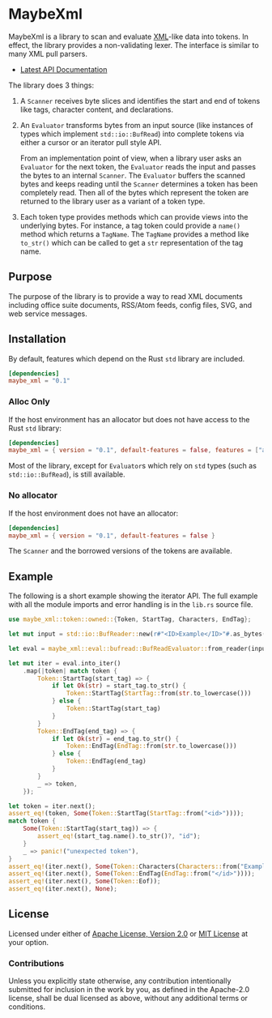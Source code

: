 # MaybeXml

MaybeXml is a library to scan and evaluate [XML][xml]-like data into tokens. In
effect, the library provides a non-validating lexer. The interface is similar to many
XML pull parsers.

* [Latest API Documentation][api_docs]

The library does 3 things:

1. A `Scanner` receives byte slices and identifies the start and end of tokens like
   tags, character content, and declarations.

2. An `Evaluator` transforms bytes from an input source (like instances of types which implement
   `std::io::BufRead`) into complete tokens via either a cursor or an iterator pull
   style API.

   From an implementation point of view, when a library user asks an
   `Evaluator` for the next token, the `Evaluator` reads the input and passes the
   bytes to an internal `Scanner`. The `Evaluator` buffers the scanned bytes and keeps reading
   until the `Scanner` determines a token has been completely read. Then all of the bytes
   which represent the token are returned to the library user as a variant of a token type.

3. Each token type provides methods which can provide views into the underlying bytes.
   For instance, a tag token could provide a `name()` method which returns a `TagName`.
   The `TagName` provides a method like `to_str()` which can be called to get a `str`
   representation of the tag name.

## Purpose

The purpose of the library is to provide a way to read XML documents including
office suite documents, RSS/Atom feeds, config files, SVG, and web service messages.

## Installation

By default, features which depend on the Rust `std` library are included.

```toml
[dependencies]
maybe_xml = "0.1"
```

### Alloc Only

If the host environment has an allocator but does not have access to the Rust `std` library:

```toml
[dependencies]
maybe_xml = { version = "0.1", default-features = false, features = ["alloc"]}
```

Most of the library, except for `Evaluator`s which rely on `std` types (such as `std::io::BufRead`),
is still available.

### No allocator

If the host environment does not have an allocator:

```toml
[dependencies]
maybe_xml = { version = "0.1", default-features = false }
```

The `Scanner` and the borrowed versions of the tokens are available.

## Example

The following is a short example showing the iterator API. The full example with all the module imports and error handling is in the `lib.rs` source file.

```rust
use maybe_xml::token::owned::{Token, StartTag, Characters, EndTag};

let mut input = std::io::BufReader::new(r#"<ID>Example</ID>"#.as_bytes());

let eval = maybe_xml::eval::bufread::BufReadEvaluator::from_reader(input);

let mut iter = eval.into_iter()
    .map(|token| match token {
        Token::StartTag(start_tag) => {
            if let Ok(str) = start_tag.to_str() {
                Token::StartTag(StartTag::from(str.to_lowercase()))
            } else {
                Token::StartTag(start_tag)
            }
        }
        Token::EndTag(end_tag) => {
            if let Ok(str) = end_tag.to_str() {
                Token::EndTag(EndTag::from(str.to_lowercase()))
            } else {
                Token::EndTag(end_tag)
            }
        }
        _ => token,
    });

let token = iter.next();
assert_eq!(token, Some(Token::StartTag(StartTag::from("<id>"))));
match token {
    Some(Token::StartTag(start_tag)) => {
        assert_eq!(start_tag.name().to_str()?, "id");
    }
    _ => panic!("unexpected token"),
}
assert_eq!(iter.next(), Some(Token::Characters(Characters::from("Example"))));
assert_eq!(iter.next(), Some(Token::EndTag(EndTag::from("</id>"))));
assert_eq!(iter.next(), Some(Token::Eof));
assert_eq!(iter.next(), None);
```

## License

Licensed under either of [Apache License, Version 2.0][LICENSE_APACHE] or [MIT
License][LICENSE_MIT] at your option.

### Contributions

Unless you explicitly state otherwise, any contribution intentionally submitted
for inclusion in the work by you, as defined in the Apache-2.0 license, shall be
dual licensed as above, without any additional terms or conditions.

[LICENSE_APACHE]: LICENSE-APACHE
[LICENSE_MIT]: LICENSE-MIT
[xml]: https://www.w3.org/TR/2006/REC-xml11-20060816/
[api_docs]: https://docs.rs/maybe_xml/